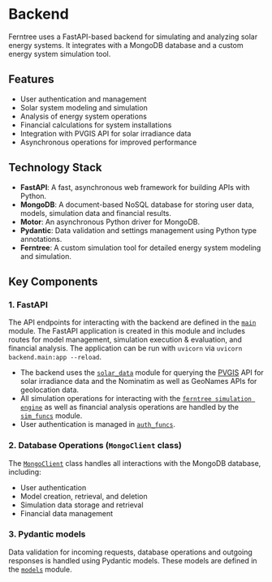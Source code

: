 # Backend

Ferntree uses a FastAPI-based backend for simulating and analyzing solar energy systems. It integrates with a MongoDB database and a custom energy system simulation tool.

## Features

- User authentication and management
- Solar system modeling and simulation
- Analysis of energy system operations
- Financial calculations for system installations
- Integration with PVGIS API for solar irradiance data
- Asynchronous operations for improved performance

## Technology Stack

- **FastAPI**: A fast, asynchronous web framework for building APIs with Python.
- **MongoDB**: A document-based NoSQL database for storing user data, models, simulation data and financial results.
- **Motor**: An asynchronous Python driver for MongoDB.
- **Pydantic**: Data validation and settings management using Python type annotations.
- **Ferntree**: A custom simulation tool for detailed energy system modeling and simulation.

## Key Components

### 1. FastAPI

The API endpoints for interacting with the backend are defined in the [`main`](./main.py) module. The FastAPI application is created in this module and includes routes for model management, simulation execution & evaluation, and financial analysis. The application can be run with `uvicorn` via `uvicorn backend.main:app --reload`.

- The backend uses the [`solar_data`](./solar_data/) module for querying the [PVGIS](https://re.jrc.ec.europa.eu/pvg_tools/en/) API for solar irradiance data and the Nominatim as well as GeoNames APIs for geolocation data.
- All simulation operations for interacting with the [`ferntree simulation engine`](../sim/ferntree/) as well as financial analysis operations are handled by the [`sim_funcs`](./utils/sim_funcs.py/) module.
- User authentication is managed in [`auth_funcs`](./utils/auth_funcs.py).

### 2. Database Operations (`MongoClient` class)

The [`MongoClient`](./database/mongodb.py) class handles all interactions with the MongoDB database, including:
- User authentication
- Model creation, retrieval, and deletion
- Simulation data storage and retrieval
- Financial data management

### 3. Pydantic models

Data validation for incoming requests, database operations and outgoing responses is handled using Pydantic models. These models are defined in the [`models`](./database/models.py) module.
